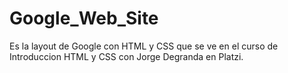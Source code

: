 # Google_Web_Site
Es la layout de Google con HTML y CSS que se ve en el curso de Introduccion HTML y CSS con Jorge Degranda en Platzi.
